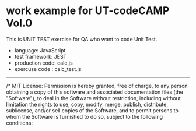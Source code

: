 # work example for UT-codeCAMP Vol.0

This is UNIT TEST exercise for QA who want to code Unit Test.

- language: JavaScript
- test framework: JEST
- production code: calc.js
- exercuse code : calc_test.js

---

/\* MIT License: Permission is hereby granted, free of charge, to any person obtaining a copy of this software and associated documentation files (the "Software"), to deal in the Software without restriction, including without limitation the rights to use, copy, modify, merge, publish, distribute, sublicense, and/or sell copies of the Software, and to permit persons to whom the Software is furnished to do so, subject to the following conditions:
